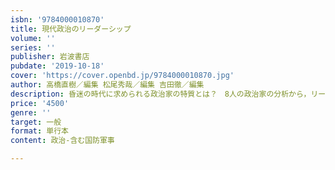 ```yaml
---
isbn: '9784000010870'
title: 現代政治のリーダーシップ
volume: ''
series: ''
publisher: 岩波書店
pubdate: '2019-10-18'
cover: 'https://cover.openbd.jp/9784000010870.jpg'
author: 高橋直樹／編集 松尾秀哉／編集 吉田徹／編集
description: 昏迷の時代に求められる政治家の特質とは？　8人の政治家の分析から，リーダーシップの要諦に迫る．
price: '4500'
genre: ''
target: 一般
format: 単行本
content: 政治-含む国防軍事

---
```

